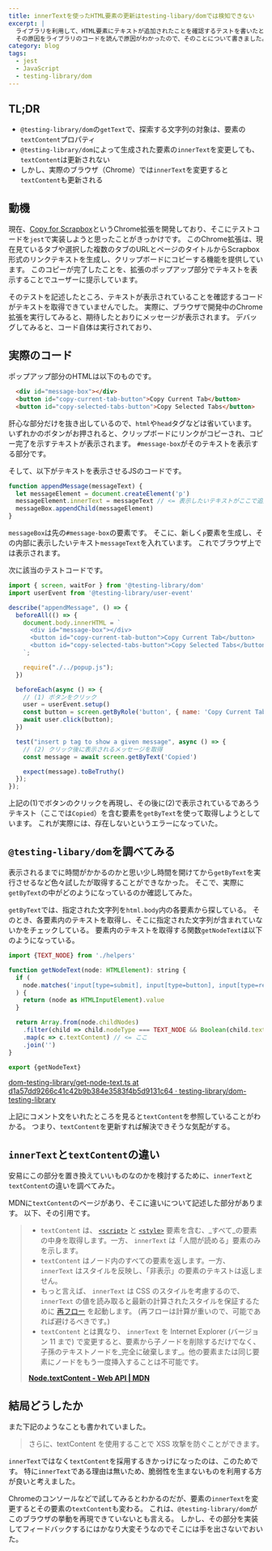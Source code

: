 ```yaml
---
title: innerTextを使ったHTML要素の更新はtesting-libary/domでは検知できない
excerpt: |
  ライブラリを利用して、HTML要素にテキストが追加されたことを確認するテストを書いたときに、その更新を検知できませんでした。
  その原因をライブラリのコードを読んで原因がわかったので、そのことについて書きました。
category: blog
tags:
  - jest
  - JavaScript
  - testing-library/dom
---
```


## TL;DR

- `@testing-library/dom`の`getText`で、探索する文字列の対象は、要素の`textContent`プロパティ
- `@testing-library/dom`によって生成された要素の`innerText`を変更しても、`textContent`は更新されない
- しかし、実際のブラウザ（Chrome）では`innerText`を変更すると`textContent`も更新される

## 動機

現在、[Copy for Scrapbox](https://chrome.google.com/webstore/detail/copy-for-scrapbox/kalhokahkhkmbkiliieonfdmdeajlnog)というChrome拡張を開発しており、そこにテストコードを`jest`で実装しようと思ったことがきっかけです。
このChrome拡張は、現在見ているタブや選択した複数のタブのURLとページのタイトルからScrapbox形式のリンクテキストを生成し、クリップボードにコピーする機能を提供しています。
このコピーが完了したことを、拡張のポップアップ部分でテキストを表示することでユーザーに提示しています。

そのテストを記述したところ、テキストが表示されていることを確認するコードがテキストを取得できていませんでした。
実際に、ブラウザで開発中のChrome拡張を実行してみると、期待したとおりにメッセージが表示されます。
デバッグしてみると、コード自体は実行されており、

## 実際のコード

ポップアップ部分のHTMLは以下のものです。

```html
  <div id="message-box"></div>
  <button id="copy-current-tab-button">Copy Current Tab</button>
  <button id="copy-selected-tabs-button">Copy Selected Tabs</button>
```

肝心な部分だけを抜き出しているので、`html`や`head`タグなどは省いています。
いずれかのボタンがお押されると、クリップボードにリンクがコピーされ、コピー完了を示すテキストが表示されます。
`#message-box`がそのテキストを表示する部分です。

そして、以下がテキストを表示させるJSのコードです。

```javascript
function appendMessage(messageText) {
  let messageElement = document.createElement('p')
  messageElement.innerText = messageText // <= 表示したいテキストがここで追加される
  messageBox.appendChild(messageElement)
}
```

`messageBox`は先の`#message-box`の要素です。
そこに、新しく`p`要素を生成し、その内部に表示したいテキスト`messageText`を入れています。
これでブラウザ上では表示されます。

次に該当のテストコードです。

```javascript
import { screen, waitFor } from '@testing-library/dom'
import userEvent from '@testing-library/user-event'

describe("appendMessage", () => {
  beforeAll(() => {
    document.body.innerHTML = `
      <div id="message-box"></div>
      <button id="copy-current-tab-button">Copy Current Tab</button>
      <button id="copy-selected-tabs-button">Copy Selected Tabs</button>
    `;

    require("./../popup.js");
  })

  beforeEach(async () => {
    // (1) ボタンをクリック
    user = userEvent.setup()
    const button = screen.getByRole('button', { name: 'Copy Current Tab' })
    await user.click(button);
  })

  test("insert p tag to show a given message", async () => {
    // (2) クリック後に表示されるメッセージを取得
    const message = await screen.getByText('Copied')

    expect(message).toBeTruthy()
  });
});
```

上記の(1)でボタンのクリックを再現し、その後に(2)で表示されているであろうテキスト（ここでは`Copied`）を含む要素を`getByText`を使って取得しようとしています。
これが実際には、存在しないというエラーになっていた。

## `@testing-libary/dom`を調べてみる

表示されるまでに時間がかかるのかと思い少し時間を開けてから`getByText`を実行させるなど色々試したが取得することができなかった。
そこで、実際に`getByText`の中がどのようになっているのか確認してみた。

`getByText`では、指定された文字列を`html.body`内の各要素から探している。
そのとき、各要素内のテキストを取得し、そこに指定された文字列が含まれていないかをチェックしている。
要素内のテキストを取得する関数`getNodeText`は以下のようになっている。

```javascript
import {TEXT_NODE} from './helpers'

function getNodeText(node: HTMLElement): string {
  if (
    node.matches('input[type=submit], input[type=button], input[type=reset]')
  ) {
    return (node as HTMLInputElement).value
  }

  return Array.from(node.childNodes)
    .filter(child => child.nodeType === TEXT_NODE && Boolean(child.textContent))
    .map(c => c.textContent) // <= ここ
    .join('')
}

export {getNodeText}
```

[dom-testing-library/get-node-text.ts at d1a57dd9266c41c42b9b384e3583f4b5d9131c64 · testing-library/dom-testing-library](https://github.com/testing-library/dom-testing-library/blob/d1a57dd9266c41c42b9b384e3583f4b5d9131c64/src/get-node-text.ts#L12)

上記にコメント文をいれたところを見ると`textContent`を参照していることがわかる。
つまり、`textContent`を更新すれば解決できそうな気配がする。

## `innerText`と`textContent`の違い

安易にこの部分を置き換えていいものなのかを検討するために、`innerText`と`textContent`の違いを調べてみた。

MDNに`textContent`のページがあり、そこに違いについて記述した部分があります。
以下、その引用です。

> - `textContent` は、 [`<script>`](https://developer.mozilla.org/ja/docs/Web/HTML/Element/script) と [`<style>`](https://developer.mozilla.org/ja/docs/Web/HTML/Element/style) 要素を含む、_すべて_の要素の中身を取得します。一方、 `innerText` は「人間が読める」要素のみを示します。
> - `textContent` はノード内のすべての要素を返します。一方、 `innerText` はスタイルを反映し、「非表示」の要素のテキストは返しません。
> - もっと言えば、 `innerText` は CSS のスタイルを考慮するので、 `innerText` の値を読み取ると最新の計算されたスタイルを保証するために [再フロー](https://developer.mozilla.org/ja/docs/Glossary/Reflow) を起動します。 (再フローは計算が重いので、可能であれば避けるべきです。)
> - `textContent` とは異なり、 `innerText` を Internet Explorer (バージョン 11 まで) で変更すると、要素から子ノードを削除するだけでなく、子孫のテキストノードを_完全に破棄します_。他の要素または同じ要素にノードをもう一度挿入することは不可能です。
>
> __[Node.textContent - Web API \| MDN](https://developer.mozilla.org/ja/docs/Web/API/Node/textContent#innertext_%E3%81%A8%E3%81%AE%E9%81%95%E3%81%84)__

## 結局どうしたか

また下記のようなことも書かれていました。

> さらに、textContent を使用することで XSS 攻撃を防ぐことができます。

`innerText`ではなく`textContent`を採用するきかっけになったのは、このためです。
特に`innerText`である理由は無いため、脆弱性を生まないものを利用する方が良いと考えました。

Chromeのコンソールなどで試してみるとわかるのだが、要素の`innerText`を変更するとその要素の`textContent`も変わる。
これは、`@testing-library/dom`がこのブラウザの挙動を再現できていないとも言える。
しかし、その部分を実装してフィードバックするにはかなり大変そうなのでそこには手を出さないでおいた。
